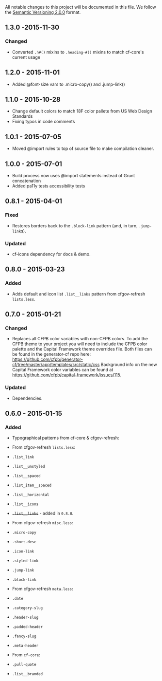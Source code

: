 All notable changes to this project will be documented in this file.
We follow the [Semantic Versioning 2.0.0](http://semver.org/) format.

## 1.3.0 -2015-11-30

### Changed
- Converted `.h#()` mixins to `.heading-#()` mixins to match cf-core's current usage


## 1.2.0 - 2015-11-01
- Added @font-size vars to .micro-copy() and .jump-link()

## 1.1.0 - 2015-10-28
- Change default colors to match 18F color pallete from US Web Design Standards
- Fixing typos in code comments

## 1.0.1 - 2015-07-05
- Moved @import rules to top of source file to make compilation cleaner.

## 1.0.0 - 2015-07-01
- Build process now uses @import statements instead of Grunt concatenation
- Added pa11y tests accessibility tests

## 0.8.1 - 2015-04-01

### Fixed
- Restores borders back to the `.block-link` pattern (and, in turn,
  `.jump-link`s).

### Updated
- cf-icons dependency for docs & demo.


## 0.8.0 - 2015-03-23

### Added
- Adds default and icon list `.list__links` pattern from cfgov-refresh `lists.less`.


## 0.7.0 - 2015-01-21

### Changed
- Replaces all CFPB color variables with non-CFPB colors. To add the CFPB theme
  to your project you will need to include the CFPB color palette and the
  Capital Framework theme overrides file. Both files can be found in the
  generator-cf repo here:
  <https://github.com/cfpb/generator-cf/tree/master/app/templates/src/static/css>
  Background info on the new Capital Framework color variables can be found at
  <https://github.com/cfpb/capital-framework/issues/115>.

### Updated
- Dependencies.


## 0.6.0 - 2015-01-15

### Added
- Typographical patterns from cf-core & cfgov-refresh:

- From cfgov-refresh `lists.less`:
- `.list_link`
- `.list__unstyled`
- `.list__spaced`
- `.list_item__spaced`
- `.list__horizontal`
- `.list__icons`
- ~~`.list__links`~~ - added in `0.8.0`.

- From cfgov-refresh `misc.less`:
- `.micro-copy`
- `.short-desc`
- `.icon-link`
- `.styled-link`
- `.jump-link`
- `.block-link `

- From cfgov-refresh `meta.less`:
- `.date`
- `.category-slug`
- `.header-slug`
- `.padded-header`
- `.fancy-slug`
- `.meta-header`

- From `cf-core`:
- `.pull-quote`
- `.list__branded`
